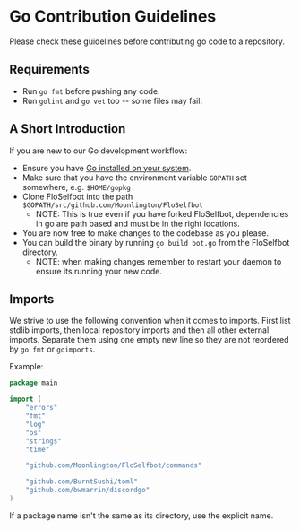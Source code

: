 # Go Contribution Guidelines

Please check these guidelines before contributing go code to a repository.

## Requirements

-   Run `go fmt` before pushing any code.
-   Run `golint` and `go vet` too -- some files may fail.

## A Short Introduction

If you are new to our Go development workflow:

-   Ensure you have [Go installed on your system](https://golang.org/doc/install).
-   Make sure that you have the environment variable `GOPATH` set somewhere, e.g. `$HOME/gopkg`
-   Clone FloSelfbot into the path `$GOPATH/src/github.com/Moonlington/FloSelfbot`
    -   NOTE: This is true even if you have forked FloSelfbot, dependencies in go are path based and must be in the right locations.
-   You are now free to make changes to the codebase as you please.
-   You can build the binary by running `go build bot.go` from the FloSelfbot directory.
    -   NOTE: when making changes remember to restart your daemon to ensure its running your new code.

## Imports

We strive to use the following convention when it comes to imports. First list stdlib imports, then local repository imports and then all other external imports. Separate them using one empty new line so they are not reordered by `go fmt` or `goimports`.

Example:
```go
package main

import (
	"errors"
	"fmt"
	"log"
	"os"
	"strings"
	"time"

	"github.com/Moonlington/FloSelfbot/commands"

	"github.com/BurntSushi/toml"
	"github.com/bwmarrin/discordgo"
)
```

If a package name isn't the same as its directory, use the explicit name.
